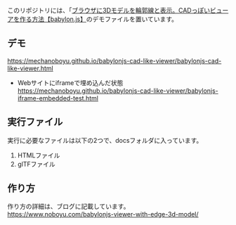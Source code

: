 

このリポジトリには、「[ブラウザに3Dモデルを輪郭線と表示。CADっぽいビューアを作る方法【babylon.js】](https://www.noboyu.com/babylonjs-viewer-with-edge-3d-model/)のデモファイルを置いています。

## デモ

https://mechanoboyu.github.io/babylonjs-cad-like-viewer/babylonjs-cad-like-viewer.html

* Webサイトにiframeで埋め込んだ状態
https://mechanoboyu.github.io/babylonjs-cad-like-viewer/babylonjs-iframe-embedded-test.html

## 実行ファイル
実行に必要なファイルは以下の2つで、docsフォルダに入っています。

1. HTMLファイル
2. glTFファイル

## 作り方
作り方の詳細は、ブログに記載しています。  
https://www.noboyu.com/babylonjs-viewer-with-edge-3d-model/




